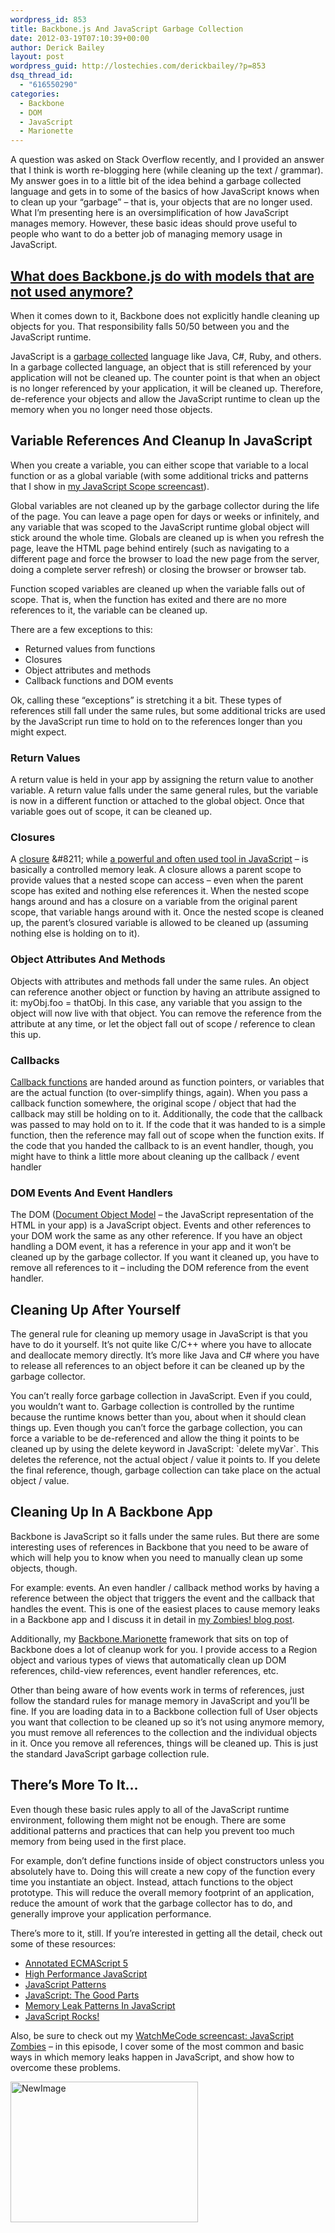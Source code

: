 ```yaml
---
wordpress_id: 853
title: Backbone.js And JavaScript Garbage Collection
date: 2012-03-19T07:10:39+00:00
author: Derick Bailey
layout: post
wordpress_guid: http://lostechies.com/derickbailey/?p=853
dsq_thread_id:
  - "616550290"
categories:
  - Backbone
  - DOM
  - JavaScript
  - Marionette
---
```

A question was asked on Stack Overflow recently, and I provided an answer that I think is worth re-blogging here (while cleaning up the text / grammar). My answer goes in to a little bit of the idea behind a garbage collected language and gets in to some of the basics of how JavaScript knows when to clean up your &#8220;garbage&#8221; &#8211; that is, your objects that are no longer used. What I&#8217;m presenting here is an oversimplification of how JavaScript manages memory. However, these basic ideas should prove useful to people who want to do a better job of managing memory usage in JavaScript.

## [What does Backbone.js do with models that are not used anymore?](http://stackoverflow.com/questions/9758346/what-does-backbone-js-do-with-models-that-are-not-used-anymore/9760641#9760641)

When it comes down to it, Backbone does not explicitly handle cleaning up objects for you. That responsibility falls 50/50 between you and the JavaScript runtime.

JavaScript is a [garbage collected](http://en.wikipedia.org/wiki/Garbage_collection_(computer_science)) language like Java, C#, Ruby, and others. In a garbage collected language, an object that is still referenced by your application will not be cleaned up. The counter point is that when an object is no longer referenced by your application, it will be cleaned up. Therefore, de-reference your objects and allow the JavaScript runtime to clean up the memory when you no longer need those objects.

## Variable References And Cleanup In JavaScript

When you create a variable, you can either scope that variable to a local function or as a global variable (with some additional tricks and patterns that I show in [my JavaScript Scope screencast](http://www.watchmecode.net/javascript-scope)).

Global variables are not cleaned up by the garbage collector during the life of the page. You can leave a page open for days or weeks or infinitely, and any variable that was scoped to the JavaScript runtime global object will stick around the whole time. Globals are cleaned up is when you refresh the page, leave the HTML page behind entirely (such as navigating to a different page and force the browser to load the new page from the server, doing a complete server refresh) or closing the browser or browser tab.

Function scoped variables are cleaned up when the variable falls out of scope. That is, when the function has exited and there are no more references to it, the variable can be cleaned up.

There are a few exceptions to this:

  * Returned values from functions
  * Closures
  * Object attributes and methods
  * Callback functions and DOM events

Ok, calling these &#8220;exceptions&#8221; is stretching it a bit. These types of references still fall under the same rules, but some additional tricks are used by the JavaScript run time to hold on to the references longer than you might expect.

### Return Values

A return value is held in your app by assigning the return value to another variable. A return value falls under the same general rules, but the variable is now in a different function or attached to the global object. Once that variable goes out of scope, it can be cleaned up.

### Closures

A [closure](http://en.wikipedia.org/wiki/Closure_(computer_science)) &#8211; while [a powerful and often used tool in JavaScript](http://devlicio.us/blogs/sergio_pereira/archive/2009/02/23/javascript-time-to-grok-closures.aspx) &#8211; is basically a controlled memory leak. A closure allows a parent scope to provide values that a nested scope can access &#8211; even when the parent scope has exited and nothing else references it. When the nested scope hangs around and has a closure on a variable from the original parent scope, that variable hangs around with it. Once the nested scope is cleaned up, the parent&#8217;s closured variable is allowed to be cleaned up (assuming nothing else is holding on to it).

### Object Attributes And Methods

Objects with attributes and methods fall under the same rules. An object can reference another object or function by having an attribute assigned to it: myObj.foo = thatObj. In this case, any variable that you assign to the object will now live with that object. You can remove the reference from the attribute at any time, or let the object fall out of scope / reference to clean this up.

### Callbacks

[Callback functions](http://en.wikipedia.org/wiki/Callback_(computer_programming)) are handed around as function pointers, or variables that are the actual function (to over-simplify things, again). When you pass a callback function somewhere, the original scope / object that had the callback may still be holding on to it. Additionally, the code that the callback was passed to may hold on to it. If the code that it was handed to is a simple function, then the reference may fall out of scope when the function exits. If the code that you handed the callback to is an event handler, though, you might have to think a little more about cleaning up the callback / event handler

### DOM Events And Event Handlers

The DOM ([Document Object Model](http://en.wikipedia.org/wiki/Document_Object_Model) &#8211; the JavaScript representation of the HTML in your app) is a JavaScript object. Events and other references to your DOM work the same as any other reference. If you have an object handling a DOM event, it has a reference in your app and it won&#8217;t be cleaned up by the garbage collector. If you want it cleaned up, you have to remove all references to it &#8211; including the DOM reference from the event handler.

## Cleaning Up After Yourself

The general rule for cleaning up memory usage in JavaScript is that you have to do it yourself. It&#8217;s not quite like C/C++ where you have to allocate and deallocate memory directly. It&#8217;s more like Java and C# where you have to release all references to an object before it can be cleaned up by the garbage collector.

You can&#8217;t really force garbage collection in JavaScript. Even if you could, you wouldn&#8217;t want to. Garbage collection is controlled by the runtime because the runtime knows better than you, about when it should clean things up. Even though you can&#8217;t force the garbage collection, you can force a variable to be de-referenced and allow the thing it points to be cleaned up by using the delete keyword in JavaScript: \`delete myVar\`. This deletes the reference, not the actual object / value it points to. If you delete the final reference, though, garbage collection can take place on the actual object / value.

## Cleaning Up In A Backbone App

Backbone is JavaScript so it falls under the same rules. But there are some interesting uses of references in Backbone that you need to be aware of which will help you to know when you need to manually clean up some objects, though.

For example: events. An even handler / callback method works by having a reference between the object that triggers the event and the callback that handles the event. This is one of the easiest places to cause memory leaks in a Backbone app and I discuss it in detail in [my Zombies! blog post](https://lostechies.com/derickbailey/2011/09/15/zombies-run-managing-page-transitions-in-backbone-apps/).

Additionally, my [Backbone.Marionette](https://github.com/derickbailey/backbone.marionette) framework that sits on top of Backbone does a lot of cleanup work for you. I provide access to a Region object and various types of views that automatically clean up DOM references, child-view references, event handler references, etc.

Other than being aware of how events work in terms of references, just follow the standard rules for manage memory in JavaScript and you&#8217;ll be fine. If you are loading data in to a Backbone collection full of User objects you want that collection to be cleaned up so it&#8217;s not using anymore memory, you must remove all references to the collection and the individual objects in it.  Once you remove all references, things will be cleaned up. This is just the standard JavaScript garbage collection rule.

## There&#8217;s More To It&#8230;

Even though these basic rules apply to all of the JavaScript runtime environment, following them might not be enough. There are some additional patterns and practices that can help you prevent too much memory from being used in the first place.

For example, don&#8217;t define functions inside of object constructors unless you absolutely have to. Doing this will create a new copy of the function every time you instantiate an object. Instead, attach functions to the object prototype. This will reduce the overall memory footprint of an application, reduce the amount of work that the garbage collector has to do, and generally improve your application performance.

There&#8217;s more to it, still. If you&#8217;re interested in getting all the detail, check out some of these resources:

  * [Annotated ECMAScript 5](http://es5.github.com/)
  * [High Performance JavaScript](http://www.amazon.com/Performance-JavaScript-Faster-Application-Interfaces/dp/059680279X/ref=sr_1_1?ie=UTF8&qid=1332126741&sr=8-1)
  * [JavaScript Patterns](http://www.amazon.com/JavaScript-Patterns-Stoyan-Stefanov/dp/0596806752)
  * [JavaScript: The Good Parts](http://www.amazon.com/JavaScript-Good-Parts-Douglas-Crockford/dp/0596517742)
  * [Memory Leak Patterns In JavaScript](http://www.ibm.com/developerworks/web/library/wa-memleak/)
  * [JavaScript Rocks!](http://javascriptrocks.com/performance/)

Also, be sure to check out my [WatchMeCode screencast: JavaScript Zombies](http://www.watchmecode.net/javascript-zombies) &#8211; in this episode, I cover some of the most common and basic ways in which memory leaks happen in JavaScript, and show how to overcome these problems.

[<img src="https://lostechies.com/content/derickbailey/uploads/2014/02/NewImage3.png" alt="NewImage" width="300" height="225" border="0" />](http://www.watchmecode.net/javascript-zombies)

 